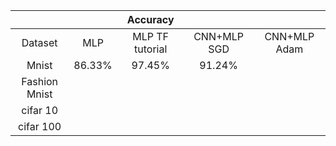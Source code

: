|               |         |     Accuracy    |             |              |
| :-----------: | :-----: | :-------------: | :---------: | :----------: |
| Dataset       | MLP     | MLP TF tutorial | CNN+MLP SGD | CNN+MLP Adam |
| Mnist         | 86.33%  | 97.45%          | 91.24%      |              |
| Fashion Mnist |         |                 |             |              |
| cifar 10      |         |                 |             |              |
| cifar 100     |         |                 |             |              |
